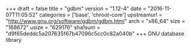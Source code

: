 +++
draft = false
title = "gdbm"
version = "1.12-4"
date = "2016-11-07T11:05:52"
categories = ['base', 'chroot-core']
upstreamurl = "http://www.gnu.org/software/gdbm/gdbm.html"
arch = "x86_64"
size = "168672"
usize = "629176"
sha1sum = "d9f65deddc5a207635f67b47096c5cc0c82a040b"
+++
GNU database library
